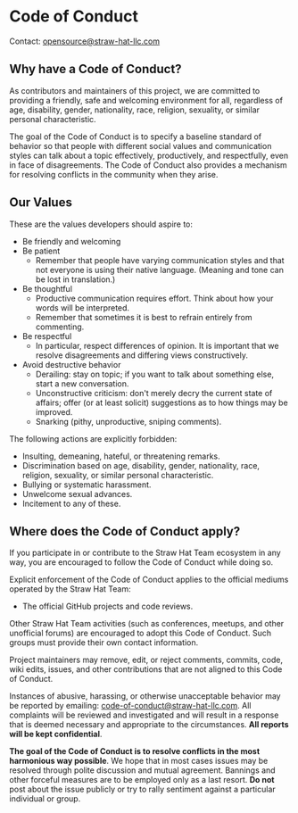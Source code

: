 # Code of Conduct

Contact: opensource@straw-hat-llc.com

## Why have a Code of Conduct?

As contributors and maintainers of this project, we are committed to providing
a friendly, safe and welcoming environment for all, regardless of age,
disability, gender, nationality, race, religion, sexuality, or similar personal
characteristic.

The goal of the Code of Conduct is to specify a baseline standard of behavior
so that people with different social values and communication styles can talk
about a topic effectively, productively, and respectfully, even in face of
disagreements. The Code of Conduct also provides a mechanism for resolving
conflicts in the community when they arise.

## Our Values

These are the values developers should aspire to:

- Be friendly and welcoming
- Be patient
  - Remember that people have varying communication styles and that not everyone
    is using their native language. (Meaning and tone can be lost in
    translation.)
- Be thoughtful
  - Productive communication requires effort. Think about how your words will be
    interpreted.
  - Remember that sometimes it is best to refrain entirely from commenting.
- Be respectful
  - In particular, respect differences of opinion. It is important that we
    resolve disagreements and differing views constructively.
- Avoid destructive behavior
  - Derailing: stay on topic; if you want to talk about something else, start a
    new conversation.
  - Unconstructive criticism: don't merely decry the current state of affairs;
    offer (or at least solicit) suggestions as to how things may be improved.
  - Snarking (pithy, unproductive, sniping comments).

The following actions are explicitly forbidden:

- Insulting, demeaning, hateful, or threatening remarks.
- Discrimination based on age, disability, gender, nationality, race, religion,
  sexuality, or similar personal characteristic.
- Bullying or systematic harassment.
- Unwelcome sexual advances.
- Incitement to any of these.

## Where does the Code of Conduct apply?

If you participate in or contribute to the Straw Hat Team ecosystem in any way,
you are encouraged to follow the Code of Conduct while doing so.

Explicit enforcement of the Code of Conduct applies to the official mediums
operated by the Straw Hat Team:

- The official GitHub projects and code reviews.

Other Straw Hat Team activities (such as conferences, meetups, and other
unofficial forums) are encouraged to adopt this Code of Conduct. Such groups
must provide their own contact information.

Project maintainers may remove, edit, or reject comments, commits, code, wiki
edits, issues, and other contributions that are not aligned to this Code of
Conduct.

Instances of abusive, harassing, or otherwise unacceptable behavior may be
reported by emailing: code-of-conduct@straw-hat-llc.com. All complaints will
be reviewed and investigated and will result in a response that is deemed
necessary and appropriate to the circumstances. **All reports will be kept
confidential**.

**The goal of the Code of Conduct is to resolve conflicts in the most
harmonious way possible**. We hope that in most cases issues may be resolved
through polite discussion and mutual agreement. Bannings and other forceful
measures are to be employed only as a last resort. **Do not** post about the
issue publicly or try to rally sentiment against a particular individual or
group.
